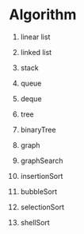 # Algorithm

1. linear list

2. linked list

3. stack

4. queue

5. deque

6. tree

7. binaryTree

8. graph

9. graphSearch

10. insertionSort

11. bubbleSort

12. selectionSort

13. shellSort